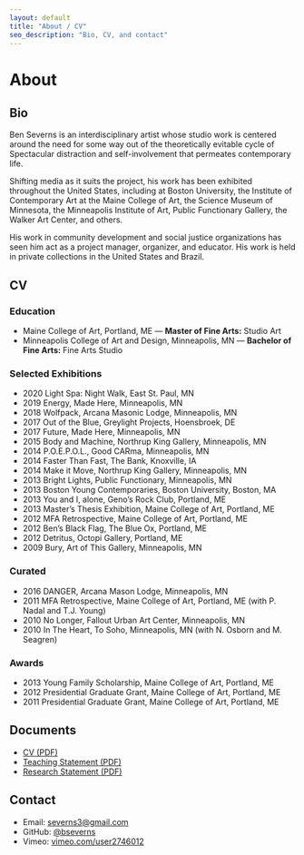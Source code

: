 ```yaml
---
layout: default
title: "About / CV"
seo_description: "Bio, CV, and contact"
---
```

# About

<!-- TODO: add portrait at assets/images/portrait.jpg (≤1600px wide) -->

## Bio
Ben Severns is an interdisciplinary artist whose studio work is centered around the need for some way out of the theoretically evitable cycle of Spectacular distraction and self-involvement that permeates contemporary life.

Shifting media as it suits the project, his work has been exhibited throughout the United States, including at Boston University, the Institute of Contemporary Art at the Maine College of Art, the Science Museum of Minnesota, the Minneapolis Institute of Art, Public Functionary Gallery, the Walker Art Center, and others.

His work in community development and social justice organizations has seen him act as a project manager, organizer, and educator. His work is held in private collections in the United States and Brazil.

## CV

### Education
- Maine College of Art, Portland, ME — **Master of Fine Arts:** Studio Art
- Minneapolis College of Art and Design, Minneapolis, MN — **Bachelor of Fine Arts:** Fine Arts Studio

### Selected Exhibitions
- 2020 Light Spa: Night Walk, East St. Paul, MN
- 2019 Energy, Made Here, Minneapolis, MN
- 2018 Wolfpack, Arcana Masonic Lodge, Minneapolis, MN
- 2017 Out of the Blue, Greylight Projects, Hoensbroek, DE
- 2017 Future, Made Here, Minneapolis, MN
- 2015 Body and Machine, Northrup King Gallery, Minneapolis, MN
- 2014 P.O.E.P.O.L., Good CARma, Minneapolis, MN
- 2014 Faster Than Fast, The Bank, Knoxville, IA
- 2014 Make it Move, Northrup King Gallery, Minneapolis, MN
- 2013 Bright Lights, Public Functionary, Minneapolis, MN
- 2013 Boston Young Contemporaries, Boston University, Boston, MA
- 2013 You and I, alone, Geno’s Rock Club, Portland, ME
- 2013 Master’s Thesis Exhibition, Maine College of Art, Portland, ME
- 2012 MFA Retrospective, Maine College of Art, Portland, ME
- 2012 Ben’s Black Flag, The Blue Ox, Portland, ME
- 2012 Detritus, Octopi Gallery, Portland, ME
- 2009 Bury, Art of This Gallery, Minneapolis, MN

### Curated
- 2016 DANGER, Arcana Mason Lodge, Minneapolis, MN
- 2011 MFA Retrospective, Maine College of Art, Portland, ME (with P. Nadal and T.J. Young)
- 2010 No Longer, Fallout Urban Art Center, Minneapolis, MN
- 2010 In The Heart, To Soho, Minneapolis, MN (with N. Osborn and M. Seagren)

### Awards
- 2013 Young Family Scholarship, Maine College of Art, Portland, ME
- 2012 Presidential Graduate Grant, Maine College of Art, Portland, ME
- 2011 Presidential Graduate Grant, Maine College of Art, Portland, ME

## Documents
- <a href="/assets/docs/BenSeverns_CV.pdf">CV (PDF)</a>
- <a href="/assets/docs/Teaching_Statement.pdf">Teaching Statement (PDF)</a>
- <a href="/assets/docs/Research_Statement.pdf">Research Statement (PDF)</a>

<!-- TODO: add PDF files to assets/docs/ -->

## Contact
- Email: <a href="mailto:severns3@gmail.com">severns3@gmail.com</a>
- GitHub: <a href="{{ site.data.social.github }}">@bseverns</a>
- Vimeo: <a href="{{ site.data.social.vimeo }}">vimeo.com/user2746012</a>

